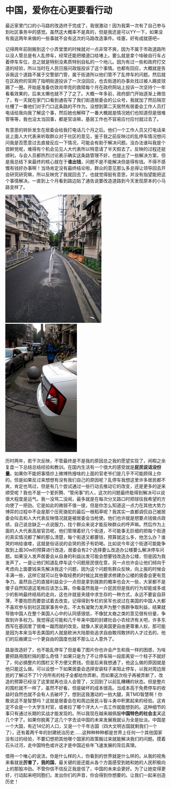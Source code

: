 # 中国，爱你在心更要看行动

最近家里门口的小马路的改造终于完成了，我很激动！因为我第一次有了自己参与到社区事务中的感觉。虽然这大概率不是真的，但是我还是可以YY一下，如果没有我这两年来做的一些事就不会有这次的马路改造事件。哇塞，好有成就感吧~

记得两年前刚搬到这个小弄堂里的时候就对一点非常不爽，因为不属于市政道路所以没人管总是有人乱停车，经常还能把楼道口给堵上。要么就是拿个啥破自行车占着停车车位，总之就是特别没素质特别自私的一个地儿。因为有过一些和政府打交道的经验，所以当时在人民日报问政版投诉了这个事情。也都有回应，大概就是告诉我这个道路不属于交警部门管，属于街道所以他们管不了乱停车的问题。然后就在区政府的官网了指明街道投诉了一次没回应，也去街道的办事处找过被人踢皮球踢了一圈。开始是准备仿效肖申克的救赎每个月在政府网站上投诉一次坚持个一年看看效果的，后来太懒也就不了了之了。大概一年多前，政府部门开始逐渐上微信了，有一天就在家门口看到通告写了我们街道居委会的公众号，我就加了然后隔空吐槽了一番他们对于门口这条路的不作为。没想到第二天居然有居委会工作人员打电话给我向我了解这个事，然后她也解释了一番大概就是情况她们也知道但是很难管等等，我也没太当回事，都是官话嘛，基层工作也不容易应付应付就过去了。

有意思的转折发生在居委会给我打电话几个月之后。他们一个工作人员又打电话来说上面人大代表来听取群众对于社区的意见，鉴于我之前反映过的乱停车情况想问问我是否愿意过去直接反应一下情况，可能会有助于解决问题。没办法谁叫我是个尝鲜党呢，难得有个机会见见人大代表所以特意请了半天假去了。反映的过程还挺顺利，与会人员都热烈讨论表示确实这条路管理不好，也提出了一些解决方案，但是我总结下来最终的核心就在于**谁出钱**，问题不是不能解决但是得有钱。不得不感慨有钱好办事啊！当场肯定没有最终结论啦，群众的意见那么多总得让领导回去开会研究研究嘛，所以反映完了我就回去了。也就觉得挺有意思，并没有指望能把这个事情解决。一直到上个月看到路边贴了通告说要改造道路到今天发现原本的小马路变样了。

![MVIMG_20180521_125926](image\MVIMG_20180521_125926.jpg)![VID_20180322_070452.mp4_20180626_140910.765](image\VID_20180322_070452.mp4_20180626_140910.765.jpg)

历时两年，若干次反映，不管最终是不是我的原因总之我的愿望实现了，闲暇之余复盘一下总结总结经验和教训。在国内生活有一个很大的感受就是**屁民说话没份量**。如果你不能把事情炒上微博热搜啥的上面的官老爷们是几乎不可能顾得上你的。但是如果反过来想想有没有我们自己的原因呢？乱停车我想这里许多居民都不爽，肯定也骂过，但是有几个尝试通过一些行动去推动它的改变，还是更多的逆来顺受呢？我也不是一个爱折腾、“管闲事”的人，这次的问题最终能得到解决可以说很大程度是运气。我一没骂二没闹，最多就是在每次分叉路口时把球往我希望的方向使了一把劲。它是如此的微弱不值一提，但是你怎么知道这一点力在其他大势力博弈的过程中不会是那个压死骆驼的最后一根稻草呢？我其实一直都调侃自己被居委会叫去和人大代表反映情况就是被居委会当枪使。他们也许就是想要点钱做点政绩，自己说总缺乏一点说服力，找个群众来说才能反映群众的呼声嘛。然后作为上面的人大代表高层官员呢，他们管理着好几个街道，不可能事无巨细的把每个街道的真实情况都了解的那么清楚，每个街道又都要钱，预算就这么多，他怎么办？谁哭的响给谁喽，这就是俗话说的会哭的孩子有奶喝。比如说今年这个街道可能能争取到上面30w的预算进行改造，居委会有2个选择要么改造办公楼要么解决停车问题。如果没人发声居委会从自身的利益出发可能会想要钱改造办公楼，但是因为我发声了，一是让他们知道乱停车这个问题居民很在意，另一点也许会让他们倾向于考虑向上面要钱来先解决我这个问题，因为这个问题有群众反映，向上报的时候会丰满一些，这样它就可以在争取经费的时候比其他要求修建办公楼的居委会更有竞争力。虽然自己的直接利益会少一点但是拿到拨款的概率也会大一些，大家都不是傻子自然知道这笔帐应该怎么算。你看虽然我是一介屁民但是我的行为却能或多或少的影响最终结局的走向，这也许就是夹缝中求生存的一种方式，永远不要妄自菲薄，不要抱怨而要尝试着去改变。记得得到专栏的吴军也说过在美国的中国人大都不喜欢参与到社区国家事务中去，不太有凝聚力发声为整个族群争取利益，结果就导致中国人在整个美国人心中的认同感很低，不像犹太裔之类的意见很有份量，争取到许多权力。我觉得这可能和几千年来中国的封建社会小农经济有关吧，许多东西写在基因里了很难一蹴而就的改变。就像人家说美国更自由更尊重人权，那可能是因为本来当年去美国的人就是欧洲大陆那些追求自由敢闯敢拼的人才过去的，他们的后裔建立一个更自由的国度也就不那么让人意外了。

路是改造好了，也不能乱停车了但是看了图片你也许会产生和我一样的困惑，为啥要把路用围栏隔的那么奇怪？如果只是为了不让停车隔一段距离安一个柱子不就好了，何必搞整片的围栏又不方便又费钱。但是后来我想通了，他这么做的原因就是他只能这么做。可以设想一下如果居委会选择安装柱子来阻止停车，以我对周边居民的了解过不了1个月所有的柱子全都给你弄断。而如果这次柱子再被弄断了，改造的预算已经没了这里就再也没人会管了，又回到了以前乱糟糟的状态。但是整片的围栏就不一样了，虽然不好看，但是破坏的成本很高。当成本高于免费停车的收益时自然也就不会有人去破坏了。想到这我激动的一拍大腿，真TMD智慧啊！你敢说这不是智慧吗？这就是居委会在和周边居民斗智斗勇中积累起来的经验。这肯定不会是一个大学生村官，或者拉了哪个洋大人一去工作就能想到的。这种细节的事只有通过长期的实战才能发现的。所以我现在越来越佩服**中国特色的社会主义**这几个字了。如果你脱离了这几个字去谈中国的未来发展我就认为全是扯淡。中国是一个大国，有近14亿的人口，又是一个千年古国（四大文明古国就剩我们一个了），还有着两千年的封建统治历史……这种种种种都是世界上任何一个其他国家没有过的经验，不要幻想把其他哪个国家的政策搬过来就能解决我们的问题。摸着石头过河，走中国特色或许这才是中国近些年飞速发展的背后真理。

借用一个唯心的说法，你是什么样的人，你看到的世界就是什么样的。从我的视角来看就是**厉害了，我的国**，最关键的是还能从各个方面感受到她和她的人民积极向上的那股冲劲。不管你信不信反正我是信了，中国的未来会更好。为了让她变得更好，行动起来吧同胞们，发出你们的声音，你会得到你想要的。让我们一起来创造历史！